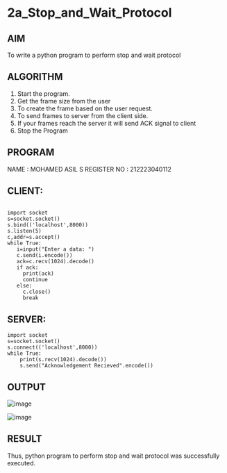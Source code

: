 # 2a_Stop_and_Wait_Protocol
## AIM 
To write a python program to perform stop and wait protocol
## ALGORITHM
1. Start the program.
2. Get the frame size from the user
3. To create the frame based on the user request.
4. To send frames to server from the client side.
5. If your frames reach the server it will send ACK signal to client
6. Stop the Program
## PROGRAM

NAME : MOHAMED ASIL S
REGISTER NO : 212223040112

## CLIENT:

```

import socket
s=socket.socket()
s.bind(('localhost',8000))
s.listen(5)
c,addr=s.accept()
while True:
   i=input("Enter a data: ")
   c.send(i.encode())
   ack=c.recv(1024).decode()
   if ack:
     print(ack)
     continue
   else:
     c.close()
     break

```

## SERVER:

```
import socket
s=socket.socket()
s.connect(('localhost',8000))
while True:
    print(s.recv(1024).decode())
    s.send("Acknowledgement Recieved".encode())

```
## OUTPUT

![image](https://github.com/user-attachments/assets/bfcaefd1-8f03-451d-9092-ea29b43a5f32)



![image](https://github.com/user-attachments/assets/e61ea377-85c3-4556-a37b-37bac81d23cf)

## RESULT
Thus, python program to perform stop and wait protocol was successfully executed.
